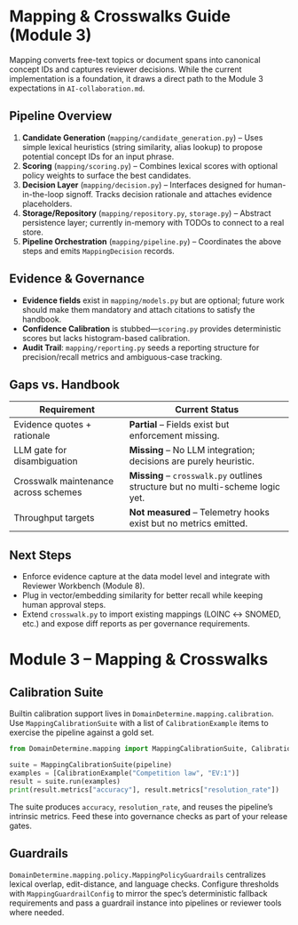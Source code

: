 # Mapping & Crosswalks Guide (Module 3)

Mapping converts free-text topics or document spans into canonical concept IDs and captures reviewer decisions. While the current implementation is a foundation, it draws a direct path to the Module 3 expectations in `AI-collaboration.md`.

## Pipeline Overview

1. **Candidate Generation** (`mapping/candidate_generation.py`) – Uses simple lexical heuristics (string similarity, alias lookup) to propose potential concept IDs for an input phrase.
2. **Scoring** (`mapping/scoring.py`) – Combines lexical scores with optional policy weights to surface the best candidates.
3. **Decision Layer** (`mapping/decision.py`) – Interfaces designed for human-in-the-loop signoff. Tracks decision rationale and attaches evidence placeholders.
4. **Storage/Repository** (`mapping/repository.py`, `storage.py`) – Abstract persistence layer; currently in-memory with TODOs to connect to a real store.
5. **Pipeline Orchestration** (`mapping/pipeline.py`) – Coordinates the above steps and emits `MappingDecision` records.

## Evidence & Governance

- **Evidence fields** exist in `mapping/models.py` but are optional; future work should make them mandatory and attach citations to satisfy the handbook.
- **Confidence Calibration** is stubbed—`scoring.py` provides deterministic scores but lacks histogram-based calibration.
- **Audit Trail**: `mapping/reporting.py` seeds a reporting structure for precision/recall metrics and ambiguous-case tracking.

## Gaps vs. Handbook

| Requirement | Current Status |
| --- | --- |
| Evidence quotes + rationale | **Partial** – Fields exist but enforcement missing.
| LLM gate for disambiguation | **Missing** – No LLM integration; decisions are purely heuristic.
| Crosswalk maintenance across schemes | **Missing** – `crosswalk.py` outlines structure but no multi-scheme logic yet.
| Throughput targets | **Not measured** – Telemetry hooks exist but no metrics emitted.

## Next Steps

- Enforce evidence capture at the data model level and integrate with Reviewer Workbench (Module 8).
- Plug in vector/embedding similarity for better recall while keeping human approval steps.
- Extend `crosswalk.py` to import existing mappings (LOINC ↔ SNOMED, etc.) and expose diff reports as per governance requirements.

# Module 3 – Mapping & Crosswalks

## Calibration Suite

Builtin calibration support lives in `DomainDetermine.mapping.calibration`. Use `MappingCalibrationSuite` with a list of `CalibrationExample` items to exercise the pipeline against a gold set.

```python
from DomainDetermine.mapping import MappingCalibrationSuite, CalibrationExample

suite = MappingCalibrationSuite(pipeline)
examples = [CalibrationExample("Competition law", "EV:1")]
result = suite.run(examples)
print(result.metrics["accuracy"], result.metrics["resolution_rate"])
```

The suite produces `accuracy`, `resolution_rate`, and reuses the pipeline’s intrinsic metrics. Feed these into governance checks as part of your release gates.

## Guardrails

`DomainDetermine.mapping.policy.MappingPolicyGuardrails` centralizes lexical overlap, edit-distance, and language checks. Configure thresholds with `MappingGuardrailConfig` to mirror the spec’s deterministic fallback requirements and pass a guardrail instance into pipelines or reviewer tools where needed.
